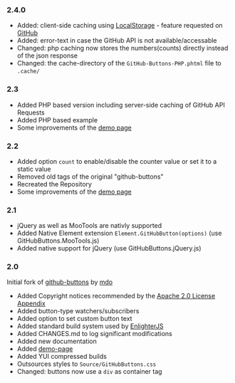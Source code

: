 ### 2.4.0 ###
* Added: client-side caching using [LocalStorage](http://www.w3schools.com/html/html5_webstorage.asp) - feature requested on [GitHub](https://github.com/AndiDittrich/GitHub-Buttons/issues/1)
* Added: error-text in case the GitHub API is not available/accessable
* Changed: php caching now stores the numbers(counts) directly instead of the json response
* Changed: the cache-directory of the `GitHub-Buttons-PHP.phtml` file to `.cache/`

### 2.3 ###
* Added PHP based version including server-side caching of GitHub API Requests
* Added PHP based example
* Some improvements of the [demo page](http://github-buttons.andidittrich.de)

### 2.2 ###
* Added option `count` to enable/disable the counter value or set it to a static value
* Removed old tags of the original "github-buttons"
* Recreated the Repository
* Some improvements of the [demo page](http://github-buttons.andidittrich.de)

### 2.1 ###
* jQuery as well as MooTools are nativly supported
* Added Native Element extension `Element.GitHubButton(options)` (use GitHubButtons.MooTools.js)
* Added native support for jQuery (use GitHubButtons.jQuery.js)

### 2.0 ###
Initial fork of [github-buttons](https://github.com/mdo/github-buttons) by [mdo](https://github.com/mdo)

* Added Copyright notices recommended by the [Apache 2.0 License Appendix](http://www.apache.org/licenses/LICENSE-2.0.html)
* Added button-type watchers/subscribers
* Added option to set custom button text
* Added standard build system used by [EnlighterJS](https://github.com/AndiDittrich/EnlighterJS)
* Added CHANGES.md to log significant modifications
* Added new documentation
* Added [demo-page](http://github-buttons.andidittrich.de/)
* Added YUI compressed builds
* Outsources styles to `Source/GitHubButtons.css`
* Changed: buttons now use a `div` as container tag